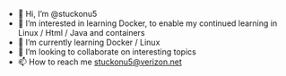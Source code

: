 - 👋 Hi, I’m @stuckonu5
- 👀 I’m interested in learning Docker, to enable my continued learning in Linux / Html / Java and containers
- 🌱 I’m currently learning Docker / Linux
- 💞️ I’m looking to collaborate on interesting topics
- 📫 How to reach me stuckonu5@verizon.net

<!---
stuckonu5/stuckonu5 is a ✨ special ✨ repository because its `README.md` (this file) appears on your GitHub profile.
You can click the Preview link to take a look at your changes.
--->
